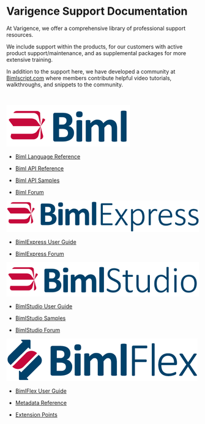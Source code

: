 

# Varigence Support Documentation

At Varigence, we offer a comprehensive library of professional support resources.

We include support within the products, for our customers with active product support/maintenance, and as supplemental packages for more extensive training.

In addition to the support here, we have developed a community at [Bimlscript.com](http://bimlscript.com) where members contribute helpful video tutorials, walkthroughs, and snippets to the community.
<p>&nbsp;</p>

<div class="col">
    
<div class="row">
  <div class="col-md-3">

![Biml -h24px](content/images/biml.svg)

* [Biml Language Reference](biml/language-reference/Varigence.Languages.Biml.AstRootNode.html)
* [Biml API Reference](biml/api-reference/Varigence.Languages.Biml.AstRootNode.html)
* [Biml API Samples](biml/snippets/index.md)
* [Biml Forum](https://varigence.com/Forums?forumName=Biml)
  
  </div>
  <div class="col-md-3">
  
![BimlExpress -h24px](content/images/bimlexpress.svg)

* [BimlExpress User Guide](bimlexpress/index.md)
* [BimlExpress Forum](https://varigence.com/Forums?forumName=Biml)


  
  </div>
  <div class="col-md-3">
  
![BimlStudio -h24px](content/images/bimlstudio.svg)

* [BimlStudio User Guide](bimlstudio/index.md)
* [BimlStudio Samples](bimlstudio/index.md)
* [BimlStudio Forum](https://varigence.com/Forums?forumName=BimlStudio)
  
  </div>
  <div class="col-md-3">
  
![BimlFlex -h24px](content/images/bimlflex.png)

* [BimlFlex User Guide](bimlflex/index.md)
* [Metadata Reference](bimlflex/user-guide/metadata-entity-definitions.md)
* [Extension Points](bimlflex/user-guide/extension-point-definitions.md)


  </div>
</div>

</div>





    














